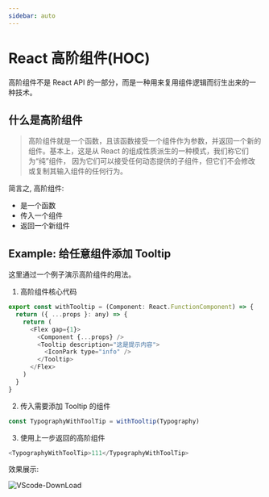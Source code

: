 ```yaml
---
sidebar: auto
---
```


# React 高阶组件(HOC)

高阶组件不是 React API 的一部分，而是一种用来复用组件逻辑而衍生出来的一种技术。

## 什么是高阶组件

> 高阶组件就是一个函数，且该函数接受一个组件作为参数，并返回一个新的组件。基本上，这是从 React 的组成性质派生的一种模式，我们称它们为“纯”组件， 因为它们可以接受任何动态提供的子组件，但它们不会修改或复制其输入组件的任何行为。

简言之, 高阶组件:

- 是一个函数
- 传入一个组件
- 返回一个新组件

## Example: 给任意组件添加 Tooltip

这里通过一个例子演示高阶组件的用法。

1. 高阶组件核心代码

```javascript
export const withTooltip = (Component: React.FunctionComponent) => {
  return ({ ...props }: any) => {
    return (
      <Flex gap={1}>
        <Component {...props} />
        <Tooltip description="这是提示内容">
          <IconPark type="info" />
        </Tooltip>
      </Flex>
    )
  }
}
```

2. 传入需要添加 Tooltip 的组件

```javascript
const TypographyWithToolTip = withTooltip(Typography)
```

3. 使用上一步返回的高阶组件

```javascript
<TypographyWithToolTip>111</TypographyWithToolTip>
```

效果展示:

![VScode-DownLoad](https://img-blog.csdnimg.cn/f9653d76f27642bab38d7c07e05cfa0e.png)
